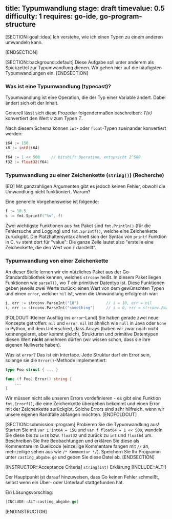 title: Typumwandlung
stage: draft
timevalue: 0.5
difficulty: 1
requires: go-ide, go-program-structure
---

[SECTION::goal::idea]
Ich verstehe, wie ich einen Typen zu einem anderen umwandeln kann.

[ENDSECTION]

[SECTION::background::default]
Diese Aufgabe soll unter anderem als Spickzettel zur Typumwandlung dienen. Wir gehen hier auf die häufigsten Typumwandlungen ein. 
[ENDSECTION]

### Was ist eine Typumwandlung (typecast)?

Typumwandlung ist eine Operation, die der Typ einer Variable ändert. Dabei ändert sich oft der Inhalt.

Generell lässt sich diese Prozedur folgendermaßen beschreiben: _T(v)_ konvertiert den Wert _v_ zum Typen _T_.

Nach diesem Schema können `int`- oder `float`-Typen zueinander konvertiert werden:
```go
i64 := 150
i8 := int8(i64)

f64 := 1 << 500     // bitshift Operation, entspricht 2^500
f32 := float32(f64) 
```

### Typumwandlung zu einer Zeichenkette (`string()`) (Recherche)
[EQ] Mit ganzzahligen Argumenten gibt es jedoch keinen Fehler, obwohl die Umwandlung nicht funktioniert. Warum?

Eine generelle Vorgehensweise ist folgende:
```go
f := 10.5
s := fmt.Sprintf("%v", f)
```

Zwei wichtigste Funktionen aus `fmt` Paket sind `fmt.Println()` (für die Fehlersuche und Logging) und `fmt.Sprintf()`, welche eine Zeichenkette zurückgibt. 
Die Platzhaltersyntax ähnelt sich der Syntax von `printf` Funktion in C. `%v` steht dort für "value": Die ganze Zeile lautet also "erstelle eine Zeichenkette, die den Wert von `f` darstellt".

### Typumwandlung von einer Zeichenkette
An dieser Stelle lernen wir ein nützliches Paket aus der Go-Standardbibliothek kennen, welches `strconv` heißt. In diesem Paket liegen Funktionen wie `parseT()`, wo _T_ ein primitiver Datentyp ist.
Diese Funktionen geben jeweils zwei Werte zurück: einen Wert von dem gewünschten Typen und einen `error`, welcher `nil` ist, wenn die Umwandlung erfolgreich war:
```go
i, err := strconv.ParseInt("10")            // i = 10, err = nil
i, err := strconv.ParseInt("something")     // i = 0, err = strconv.ParseInt: parsing "something": invalid syntax
```

[FOLDOUT::Kleiner Ausflüg ins `error`-Land]
Sie haben gerade zwei neue Konzepte getroffen: `nil` und `error`. `nil` ist ähnlich wie `null` in Java oder `None` in Python,
mit dem Unterschied, dass Arrays (haben wir zwar noch nicht kennengelernt, aber kommt gleich), Strukturen und primitive Datentypen diesen Wert __nicht__ annehmen dürfen (wir wissen schon, dass sie ihre eigenen Nullwerte haben).

Was ist `error`? Das ist ein Interface. Jede Struktur darf ein Error sein, solange sie die `Error()`-Methode implementiert:
```go
type Foo struct { ... }

func (f Foo) Error() string {
    ...
}
```

Wir müssen nicht alle unseren Errors vordefinieren - es gibt eine Funktion `fmt.Errorf()`, die eine Zeichenkette übergeben bekommt und
einen Error mit der Zeichenkette zurückgibt. Solche Errors sind sehr hilfreich, wenn wir unsere eigenen Randfälle abfangen möchten.
[ENDFOLDOUT]


[SECTION::submission::program]
Probieren Sie die Typumwandlung aus! Starten Sie mit `var i int64 = 150` und `var f float64 = 1 << 500`,
wandeln Sie diese bis zu `int8` bzw. `float32` und zurück zu `int` und `float64` um. Beschreiben Sie Ihre Beobachtungen 
und erklären Sie diese als Kommentare im Quellcode (einzeilige Kommentare fangen mit `//` an, mehrzeilige sehen aus wie `/* Kommentar */`). 
Speichern Sie Ihr Programm unter `casting_abgabe.go` und geben Sie diese Datei ab.
[ENDSECTION]

[INSTRUCTOR::Acceptance Criteria]
`string(int)` Erklärung
[INCLUDE::ALT:]

Der Hauptpunkt ist darauf hinzuweisen, dass Go keinen Fehler schmeißt, selbst wenn ein Über- oder Unterlauf stattgefunden hat.

Ein Lösungsvorschlag:

```go
[INCLUDE::ALT:casting_abgabe.go]
```
[ENDINSTRUCTOR]
